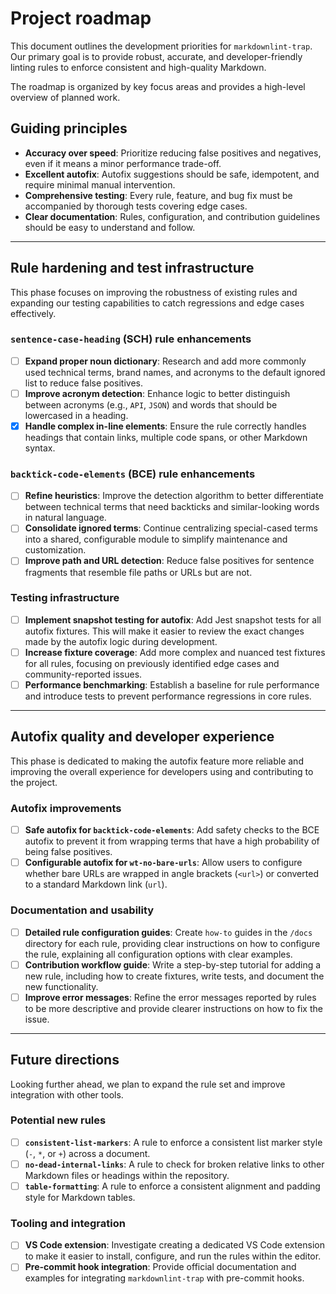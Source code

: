 # Project roadmap

This document outlines the development priorities for `markdownlint-trap`. Our primary goal is to provide robust, accurate, and developer-friendly linting rules to enforce consistent and high-quality Markdown.

The roadmap is organized by key focus areas and provides a high-level overview of planned work.

## Guiding principles

- **Accuracy over speed**: Prioritize reducing false positives and negatives, even if it means a minor performance trade-off.
- **Excellent autofix**: Autofix suggestions should be safe, idempotent, and require minimal manual intervention.
- **Comprehensive testing**: Every rule, feature, and bug fix must be accompanied by thorough tests covering edge cases.
- **Clear documentation**: Rules, configuration, and contribution guidelines should be easy to understand and follow.

---

## Rule hardening and test infrastructure

This phase focuses on improving the robustness of existing rules and expanding our testing capabilities to catch regressions and edge cases effectively.

### `sentence-case-heading` (SCH) rule enhancements

- [ ] **Expand proper noun dictionary**: Research and add more commonly used technical terms, brand names, and acronyms to the default ignored list to reduce false positives.
- [ ] **Improve acronym detection**: Enhance logic to better distinguish between acronyms (e.g., `API`, `JSON`) and words that should be lowercased in a heading.
- [x] **Handle complex in-line elements**: Ensure the rule correctly handles headings that contain links, multiple code spans, or other Markdown syntax.

### `backtick-code-elements` (BCE) rule enhancements

- [ ] **Refine heuristics**: Improve the detection algorithm to better differentiate between technical terms that need backticks and similar-looking words in natural language.
- [ ] **Consolidate ignored terms**: Continue centralizing special-cased terms into a shared, configurable module to simplify maintenance and customization.
- [ ] **Improve path and URL detection**: Reduce false positives for sentence fragments that resemble file paths or URLs but are not.

### Testing infrastructure

- [ ] **Implement snapshot testing for autofix**: Add Jest snapshot tests for all autofix fixtures. This will make it easier to review the exact changes made by the autofix logic during development.
- [ ] **Increase fixture coverage**: Add more complex and nuanced test fixtures for all rules, focusing on previously identified edge cases and community-reported issues.
- [ ] **Performance benchmarking**: Establish a baseline for rule performance and introduce tests to prevent performance regressions in core rules.

---

## Autofix quality and developer experience

This phase is dedicated to making the autofix feature more reliable and improving the overall experience for developers using and contributing to the project.

### Autofix improvements

- [ ] **Safe autofix for `backtick-code-elements`**: Add safety checks to the BCE autofix to prevent it from wrapping terms that have a high probability of being false positives.
- [ ] **Configurable autofix for `wt-no-bare-urls`**: Allow users to configure whether bare URLs are wrapped in angle brackets (`<url>`) or converted to a standard Markdown link (`url`).

### Documentation and usability

- [ ] **Detailed rule configuration guides**: Create `how-to` guides in the `/docs` directory for each rule, providing clear instructions on how to configure the rule, explaining all configuration options with clear examples.
- [ ] **Contribution workflow guide**: Write a step-by-step tutorial for adding a new rule, including how to create fixtures, write tests, and document the new functionality.
- [ ] **Improve error messages**: Refine the error messages reported by rules to be more descriptive and provide clearer instructions on how to fix the issue.

---

## Future directions

Looking further ahead, we plan to expand the rule set and improve integration with other tools.

### Potential new rules

- [ ] **`consistent-list-markers`**: A rule to enforce a consistent list marker style (`-`, `*`, or `+`) across a document.
- [ ] **`no-dead-internal-links`**: A rule to check for broken relative links to other Markdown files or headings within the repository.
- [ ] **`table-formatting`**: A rule to enforce a consistent alignment and padding style for Markdown tables.

### Tooling and integration

- [ ] **VS Code extension**: Investigate creating a dedicated VS Code extension to make it easier to install, configure, and run the rules within the editor.
- [ ] **Pre-commit hook integration**: Provide official documentation and examples for integrating `markdownlint-trap` with pre-commit hooks.
